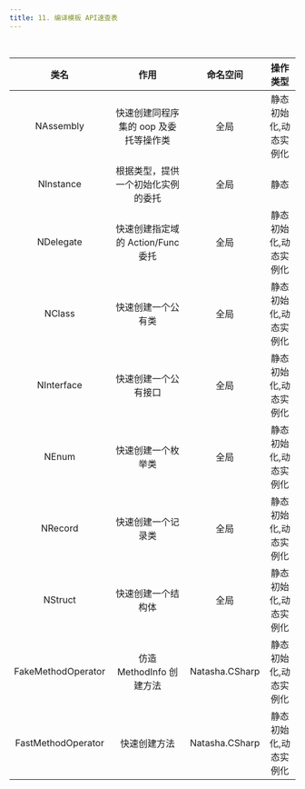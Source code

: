```yaml
---
title: 11. 编译模板 API速查表
---
```


<br/>

|         类名         |            作用           |      命名空间      |     操作类型    |
| :----------------: | :---------------------: | :------------: | :---------: |
|      NAssembly     |  快速创建同程序集的 oop 及委托等操作类  |       全局       | 静态初始化,动态实例化 |
|      NInstance     |    根据类型，提供一个初始化实例的委托    |       全局       |      静态     |
|      NDelegate     | 快速创建指定域的 Action/Func 委托 |       全局       | 静态初始化,动态实例化 |
|       NClass       |        快速创建一个公有类        |       全局       | 静态初始化,动态实例化 |
|     NInterface     |        快速创建一个公有接口       |       全局       | 静态初始化,动态实例化 |
|        NEnum       |        快速创建一个枚举类        |       全局       | 静态初始化,动态实例化 |
|       NRecord      |        快速创建一个记录类        |       全局       | 静态初始化,动态实例化 |
|       NStruct      |        快速创建一个结构体        |       全局       | 静态初始化,动态实例化 |
| FakeMethodOperator |    仿造 MethodInfo 创建方法   | Natasha.CSharp | 静态初始化,动态实例化 |
| FastMethodOperator |          快速创建方法         | Natasha.CSharp | 静态初始化,动态实例化 |

